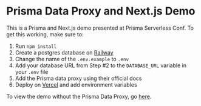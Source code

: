 # Prisma Data Proxy and Next.js Demo

This is a Prisma and Next.js demo presented at Prisma Serverless Conf. To get this working, make sure to:

1. Run `npm install`
2. Create a postgres database on [Railway](https://railway.app/)
3. Change the name of the `.env.example` to `.env`
4. Add your database URL from Step #2 to the `DATABASE_URL` variable in your `.env` file
5. Add the Prisma data proxy using their official docs
6. Deploy on [Vercel](https://vercel.com/) and add environment variables

To view the demo without the Prisma Data Proxy, go [here](https://github.com/Nutlope/nextjs-prisma-demo).
